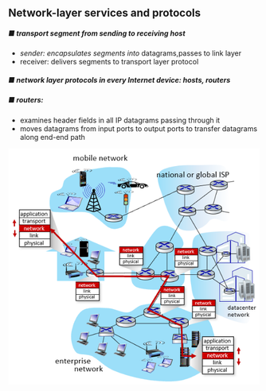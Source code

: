 ## Network-layer services and protocols

##### ■ transport segment from sending to receiving host

*  *sender: encapsulates segments into* datagrams,passes to link layer
*  receiver: delivers segments to transport layer protocol

##### ■ network layer protocols in every Internet device: hosts, routers

##### ■ routers:

*  examines header fields in all IP datagrams passing through it
*  moves datagrams from input ports to output ports to transfer datagrams along end-end path

![图片_1_1](./images_protocol%20and%20service/page_1_img_1.png)





